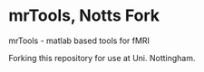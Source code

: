 # mrTools, Notts Fork
mrTools - matlab based tools for fMRI

Forking this repository for use at Uni. Nottingham.
